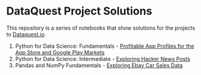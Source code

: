 # DataQuest Project Solutions
This repository is a series of notebooks that show solutions for the projects to [Dataquest.io](dataquest.io).

1. Python for Data Science: Fundamentals - [Profitable App Profiles for the App Store and Google Play Markets](https://github.com/doyinsolamiolaoye/DataQuest_Projects/blob/master/Profitable%20App%20Profiles%20for%20the%20App%20Store%20and%20Google%20Play%20Markets.ipynb)
2. Python for Data Science: Intermediate - [Exploring Hacker News Posts]()
3. Pandas and NumPy Fundamentals - [Exploring Ebay Car Sales Data]()
